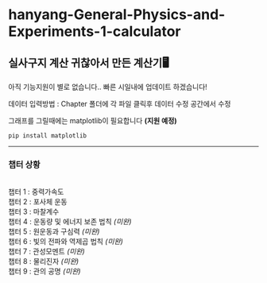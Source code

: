# hanyang-General-Physics-and-Experiments-1-calculator

## 실사구지 계산 귀찮아서 만든 계산기🖥️

아직 기능지원이 별로 없습니다.. 빠른 시일내에 업데이트 하겠습니다!

데이터 입력방법 : Chapter 폴더에 각 파일 클릭후 데이터 수정 공간에서 수정

그래프를 그릴때에는 matplotlib이 필요합니다 **(지원 예정)**

```
pip install matplotlib
```

***

### 챕터 상황

<br>챕터 1 : 중력가속도
<br>챕터 2 : 포사체 운동
<br>챕터 3 : 마찰계수
<br>챕터 4 : 운동량 및 에너지 보존 법칙 *(미완)*
<br>챕터 5 : 원운동과 구심력 *(미완)*
<br>챕터 6 : 빛의 전파와 역제곱 법칙 *(미완)*
<br>챕터 7 : 관성모멘트 *(미완)*
<br>챕터 8 : 물리진자 *(미완)*
<br>챕터 9 : 관의 공명 *(미완)*